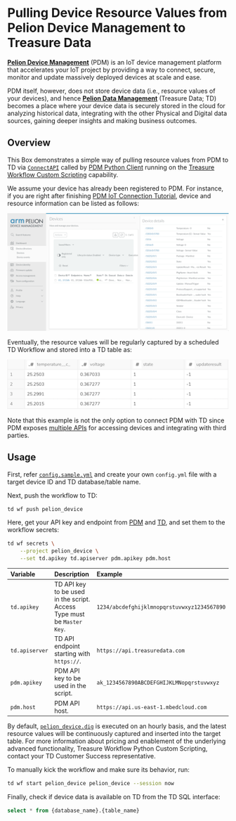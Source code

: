 # Pulling Device Resource Values from Pelion Device Management to Treasure Data

**[Pelion Device Management](https://www.pelion.com/iot-device-management/)** (PDM) is an IoT device management platform that accelerates your IoT project by providing a way to connect, secure, monitor and update massively deployed devices at scale and ease.

PDM itself, however, does not store device data (i.e., resource values of your devices), and hence **[Pelion Data Management](https://www.arm.com/products/iot/pelion-iot-platform/data-management)** (Treasure Data; TD) becomes a place where your device data is securely stored in the cloud for analyzing historical data, integrating with the other Physical and Digital data sources, gaining deeper insights and making business outcomes.

## Overview

This Box demonstrates a simple way of pulling resource values from PDM to TD via [`ConnectAPI`](https://www.pelion.com/docs/device-management/current/service-api-references/device-management-connect.html) called by [PDM Python Client](https://github.com/ARMmbed/mbed-cloud-sdk-python) running on the [Treasure Workflow Custom Scripting](https://docs.treasuredata.com/display/public/PD/Introduction+to+Custom+Scripts) capability.

We assume your device has already been registered to PDM. For instance, if you are right after finishing [PDM IoT Connection Tutorial](https://os.mbed.com/guides/connect-device-to-pelion/), device and resource information can be listed as follows:

![pelion-device-management](./images/pelion-device-management.png)

Eventually, the resource values will be regularly captured by a scheduled TD Workflow and stored into a TD table as:

![td-data](./images/td-data.png)

Note that this example is not the only option to connect PDM with TD since PDM exposes [multiple APIs](https://www.pelion.com/docs/device-management/current/service-api-references/service-api-documentation.html) for accessing devices and integrating with third parties.

## Usage

First, refer [`config.sample.yml`](./config.sample.yml) and create your own `config.yml` file with a target device ID and TD database/table name.

Next, push the workflow to TD:

```sh
td wf push pelion_device
```

Here, get your API key and endpoint from [PDM](https://preview.pelion.com/docs/device-management/current/integrate-web-app/api-keys.html) and [TD](https://docs.treasuredata.com/display/public/PD/Getting+Your+API+Keys), and set them to the workflow secrets:

```sh
td wf secrets \
	--project pelion_device \
	--set td.apikey td.apiserver pdm.apikey pdm.host
```

|Variable|Description|Example|
|:---|:---|:---|
|`td.apikey`|TD API key to be used in the script. Access Type must be `Master Key`.|`1234/abcdefghijklmnopqrstuvwxyz1234567890`|
|`td.apiserver`|TD API endpoint starting with `https://`.|`https://api.treasuredata.com`|
|`pdm.apikey`|PDM API key to be used in the script.|`ak_1234567890ABCDEFGHIJKLMNopqrstuvwxyz`|
|`pdm.host`|PDM API host.|`https://api.us-east-1.mbedcloud.com`|

By default, [`pelion_device.dig`](./pelion_device.dig) is executed on an hourly basis, and the latest resource values will be continuously captured and inserted into the target table. For more information about pricing and enablement of the underlying advanced functionality, Treasure Workflow Python Custom Scripting, contact your TD Customer Success representative.

To manually kick the workflow and make sure its behavior, run:

```sh
td wf start pelion_device pelion_device --session now
```

Finally, check if device data is available on TD from the TD SQL interface:

```sql
select * from {database_name}.{table_name}
```
